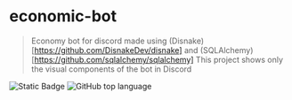 # economic-bot

> Economy bot for discord made using (Disnake)[https://github.com/DisnakeDev/disnake] and (SQLAlchemy)[https://github.com/sqlalchemy/sqlalchemy]
> This project shows only the visual components of the bot in Discord

![Static Badge](https://img.shields.io/badge/mewbaeru-EconomyBot)
![GitHub top language](https://img.shields.io/github/languages/top/mewbaeru/economic-bot)
